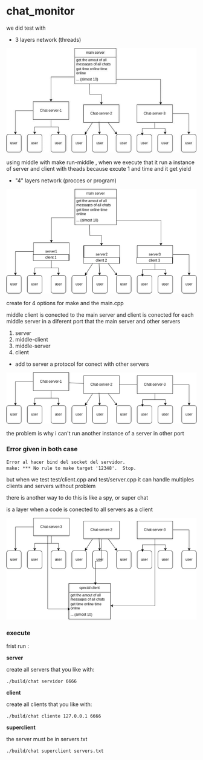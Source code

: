 # chat_monitor


we did test with 

-  3 layers network (threads)

![](https://raw.githubusercontent.com/jero98772/chat_monitor/main/pictures/1.jpeg)

using middle with make run-middle , when we execute that it run a instance of server and client with theads because excute 1 and time and it get yield

-  "4" layers network (procces or program)

![](https://raw.githubusercontent.com/jero98772/chat_monitor/main/pictures/3.png)

create for 4 options for make and the main.cpp 


middle client is conected to the main server and client is conected for each middle server in a diferent port that the main server and other servers

1. server
2. middle-client
3. middle-server
4. client

- add to server a protocol for conect with other servers 

![](https://raw.githubusercontent.com/jero98772/chat_monitor/main/pictures/2.png)

the problem is why i can't run another instance of a server in other port


### Error given in both case

	Error al hacer bind del socket del servidor.
	make: *** No rule to make target '12348'.  Stop.


but when we test test/client.cpp and test/server.cpp  it can handle multiples clients and servers without problem

there is another way to do this is like a spy, or super chat

is a layer when a code is conected to all servers as a client

![](https://raw.githubusercontent.com/jero98772/chat_monitor/main/pictures/4.png)


### execute

frist run :

**server**

create all servers that you like with:

	./build/chat servidor 6666

**client**

create all clients that you like with:


	./build/chat cliente 127.0.0.1 6666

**superclient**

the server must be in servers.txt

	./build/chat superclient servers.txt 
